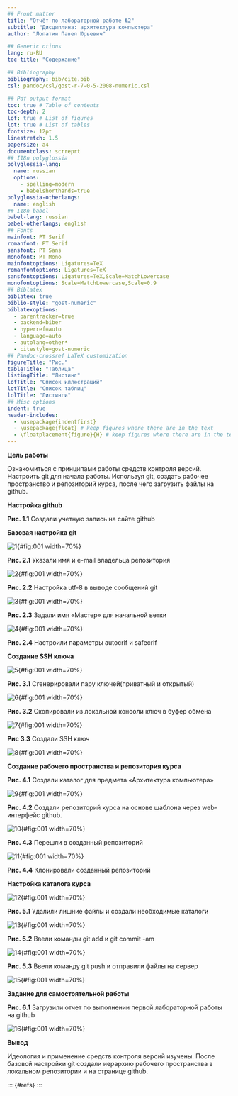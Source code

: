 ```yaml
---
## Front matter
title: "Отчёт по лабораторной работе №2"
subtitle: "Дисциплина: архитектура компьютера"
author: "Лопатин Павел Юрьевич"

## Generic otions
lang: ru-RU
toc-title: "Содержание"

## Bibliography
bibliography: bib/cite.bib
csl: pandoc/csl/gost-r-7-0-5-2008-numeric.csl

## Pdf output format
toc: true # Table of contents
toc-depth: 2
lof: true # List of figures
lot: true # List of tables
fontsize: 12pt
linestretch: 1.5
papersize: a4
documentclass: scrreprt
## I18n polyglossia
polyglossia-lang:
  name: russian
  options:
	- spelling=modern
	- babelshorthands=true
polyglossia-otherlangs:
  name: english
## I18n babel
babel-lang: russian
babel-otherlangs: english
## Fonts
mainfont: PT Serif
romanfont: PT Serif
sansfont: PT Sans
monofont: PT Mono
mainfontoptions: Ligatures=TeX
romanfontoptions: Ligatures=TeX
sansfontoptions: Ligatures=TeX,Scale=MatchLowercase
monofontoptions: Scale=MatchLowercase,Scale=0.9
## Biblatex
biblatex: true
biblio-style: "gost-numeric"
biblatexoptions:
  - parentracker=true
  - backend=biber
  - hyperref=auto
  - language=auto
  - autolang=other*
  - citestyle=gost-numeric
## Pandoc-crossref LaTeX customization
figureTitle: "Рис."
tableTitle: "Таблица"
listingTitle: "Листинг"
lofTitle: "Список иллюстраций"
lotTitle: "Список таблиц"
lolTitle: "Листинги"
## Misc options
indent: true
header-includes:
  - \usepackage{indentfirst}
  - \usepackage{float} # keep figures where there are in the text
  - \floatplacement{figure}{H} # keep figures where there are in the text
---
```


**Цель работы**

Ознакомиться с принципами работы средств контроля версий. Настроить git для начала работы.  Используя  git,  создать  рабочее  пространство  и  репозиторий  курса,  после  чего загрузить файлы на github.

**Настройка github**

**Рис. 1.1** Создали учетную запись на сайте github


**Базовая настройка git**

![1](image/1.png){#fig:001 width=70%}

**Рис. 2.1** Указали имя и e-mail владельца репозитория

![2](image/2.png){#fig:001 width=70%}

**Рис. 2.2** Настройка utf-8 в выводе сообщений git

![3](image/3.png){#fig:001 width=70%}

**Рис. 2.3** Задали имя «Мастер» для начальной ветки

![4](image/4.png){#fig:001 width=70%}

**Рис. 2.4** Настроили параметры autocrlf и safecrlf

**Создание SSH ключа**

![5](image/5.png){#fig:001 width=70%}

**Рис. 3.1** Сгенерировали пару ключей(приватный и открытый)

![6](image/6.png){#fig:001 width=70%}

**Рис. 3.2** Скопировали из локальной консоли ключ в буфер обмена

![7](image/7.png){#fig:001 width=70%}

**Рис 3.3** Создали SSH ключ

![8](image/8.png){#fig:001 width=70%}

 **Создание рабочего пространства и репозитория курса**

**Рис. 4.1** Создали каталог для предмета «Архитектура компьютера»

![9](image/9.png){#fig:001 width=70%}

**Рис. 4.2** Создали репозиторий курса на основе шаблона через web-интерфейс github.

![10](image/11.png){#fig:001 width=70%}

**Рис. 4.3** Перешли в созданный репозиторий

![11](image/10.png){#fig:001 width=70%}

**Рис. 4.4** Клонировали созданный репозиторий

**Настройка каталога курса**

![12](image/12.png){#fig:001 width=70%}

**Рис. 5.1** Удалили лишние файлы и создали необходимые каталоги

![13](image/13.png){#fig:001 width=70%}

**Рис. 5.2** Ввели команды git add и git commit -am

![14](image/14.png){#fig:001 width=70%}

**Рис. 5.3** Ввели команду git push и отправили файлы на сервер

![15](image/16.png){#fig:001 width=70%}

**Задание для самостоятельной работы**

**Рис. 6.1** Загрузили отчет по выполнении первой лабораторной работы на github

![16](image/17.png){#fig:001 width=70%}

**Вывод**

Идеология и применение средств  контроля версий изучены. После базовой настройки git создали иерархию рабочего пространства в локальном репозитории и на странице github.

::: {#refs}
:::
